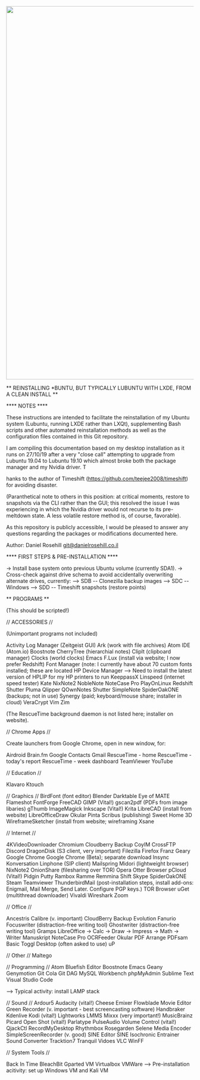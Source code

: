 <img src="https://i.imgur.com/40MuIWp.png" width="1000">

** REINSTALLING *BUNTU, BUT TYPICALLY LUBUNTU WITH LXDE, FROM A CLEAN INSTALL **

**** NOTES ****

These instructions are intended to facilitate the reinstallation of my Ubuntu system (Lubuntu, running LXDE rather than LXQt), supplementing Bash scripts and other automated reinstallation methods as well as the configuration files contained in this Git repository. 

I am compiling this documentation based on my desktop installation as it runs on 27/10/19 after a very "close call" attempting to upgrade from Lubuntu 19.04 to Lubuntu 19.10 which almost broke both the package manager and my Nvidia driver. T

hanks to the author of Timeshift (https://github.com/teejee2008/timeshift) for avoiding disaster.

(Paranthetical note to others in this position: at critical moments, restore to snapshots via the CLI rather than the GUI; this resolved the issue I was experiencing in which the Nvidia driver would not recurse to its pre-meltdown state. A less volatile restore method is, of course, favorable).

As this repository is publicly accessible, I would be pleased to answer any questions regarding the packages or modifications documented here.

Author: Daniel Rosehill
git@danielrosehill.co.il



**** FIRST STEPS & PRE-INSTALLATION ****

-> Install base system onto previous Ubuntu volume (currently SDA1).
-> Cross-check against drive schema to avoid accidentally overwriting alternate drives, currently:
--> SDB -- Clonezilla backup images
--> SDC -- Windows 
--> SDD -- Timeshift snapshots (restore points)

** PROGRAMS **

(This should be scripted!)

// ACCESSORIES //

(Unimportant programs not included)

Activity Log Manager (Zeitgeist GUI)
Ark (work with file archives)
Atom IDE (Atom.io)
Boostnote
CherryTree (hierarchial notes)
ClipIt (clipboard manager)
Clocks (world clocks)
Emacs
F.Lux (install via website; I now prefer Redshift)
Font Manager (note: I currently have about 70 custom fonts installed; these are located 
HP Device Manager --> Need to install the latest version of HPLIP for my HP printers to run
KeeppassX
Linspeed (internet speed tester)
Kate
NixNote2
NobleNote
NoteCase Pro
PlayOnLinux
Redshift
Shutter
Pluma
Qlipper
QOwnNotes
Shutter
SimpleNote
SpiderOakONE (backups; not in use)
Synergy (paid; keyboard/mouse share; installer in cloud)
VeraCrypt
Vim
Zim

(The RescueTime background daemon is not listed here; installer on website).

// Chrome Apps //

Create launchers from Google Chrome, open in new window, for:

Airdroid
Brain.fm
Google Contacts
Gmail
RescueTime - home
RescueTime - today's report
RescueTime - week dashboard
TeamViewer
YouTube

// Education //

Klavaro
Ktouch

// Graphics // 
BirdFont (font editor)
Blender
Darktable
Eye of MATE
Flameshot
FontForge
FreeCAD
GIMP (Vital!)
gscan2pdf (PDFs from image libaries)
gThumb
ImageMagick
Inkscape (Vital!)
Krita
LibreCAD (install from website)
LibreOfficeDraw
Okular
Pinta
Scribus (publishing)
Sweet Home 3D
WireframeSketcher (install from website; wireframing
Xsane

// Internet //

4KVideoDownloader
Chromium
Cloudberry Backup
CoyIM 
CrossFTP
Discord
DragonDisk (S3 client, very important)
Filezilla
Firefox
Franz
Geary
Google Chrome
Google Chrome (Beta); separate download
Insync
Konversation
Linphone (SIP client)
Mailspring
Midori (lightweight browser)
NixNote2
OnionShare (filesharing over TOR)
Opera
Otter Browser
pCloud (Vital!)
Pidgin
Putty
Rambox
Ramme
Remmina
Shift
Skype
SpiderOakONE
Steam
Teamviewer
ThunderbirdMail (post-installation steps, install add-ons: Enigmail, Mail Merge, Send Later. Configure PGP keys.)
TOR Browser
uGet (multithread downloader)
Vivaldi
Wireshark
Zoom

// Office //

Ancestris
Calibre (v. important)
CloudBerry Backup
Evolution
Fanurio
Focuswriter (distraction-free writing tool)
Ghostwriter (distraction-free writing tool)
Gramps
LibreOffice
-> Calc
-> Draw
-> Impress
-> Math
-> Writer
Manuskript
NoteCase Pro
OCRFeeder
Okular
PDF Arrange 
PDFsam Basic
Toggl Desktop (often asked to use)
uP

// Other //
Maltego

// Programming //
Atom
Bluefish Editor
Boostnote
Emacs
Geany
Genymotion
Git Cola
Git DAG
MySQL Workbench
phpMyAdmin
Sublime Text
Visual Studio Code

--> Typical activity: install LAMP stack

// Sound //
Ardour5
Audacity (vital!)
Cheese
Emixer
Flowblade Movie Editor
Green Recorder (v. important - best screencasting software)
Handbraker
Kdenlive
Kodi (vital!)
Lightworks
LMMS
Mixxx (very important!)
MusicBrainz Picard
Open Shot (vital!)
Parlatype
PulseAudio Volume Control (vital!)
QjackCtl
RecordMyDesktop
Rhythmbox
Rosegarden
Selene Media Encoder
SimpleScreenRecorder (v. good)
SINE Editor
SINE Isochronic Entrainer
Sound Converter
Tracktion7
Tranquil
Vidoes
VLC
WinFF

// System Tools //

Back In Time
BleachBit
Gparted
VM Virtualbox 
VMWare --> Pre-installation acitivity: set up Windows VM and Kali VM

















